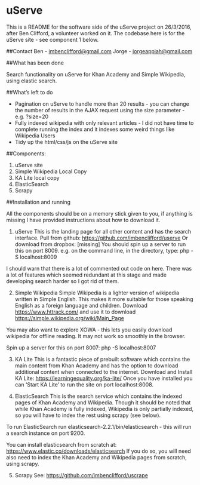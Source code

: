 # uServe

This is a README for the software side of the uServe project on 26/3/2016, after Ben Clifford, a volunteer worked on it. The codebase here is for the uServe site - see component 1 below.

##Contact
Ben - imbenclifford@gmail.com
Jorge - jorgeappiah@gmail.com

##What has been done

Search functionality on uServe for Khan Academy and Simple Wikipedia, using elastic search.

##What’s left to do

- Pagination on uServe to handle more than 20 results - you can change the number of results in the AJAX request using the size parameter - e.g. ?size=20
- Fully indexed wikipedia with only relevant articles - I did not have time to complete running the index and it indexes some weird things like Wikipedia Users
- Tidy up the html/css/js on the uServe site

##Components:

1. uServe site
2. Simple Wikipedia Local Copy
3. KA Lite local copy
4. ElasticSearch
5. Scrapy

##Installation and running

All the components should be on a memory stick given to you, if anything is missing I have provided instructions about how to download it.

1. uServe
This is the landing page for all other content and has the search interface.
Pull from github: https://github.com/imbenclifford/userve
Or download from dropbox: [missing]
You should spin up a server to run this on port 8009. e.g. on the command line, in the directory, type:
php -S localhost:8009

I should warn that there is a lot of commented out code on here. There was a lot of features which seemed redundant at this stage and made developing search harder so I got rid of them.

2. Simple Wikipedia
Simple Wikipedia is a lighter version of wikipedia written in Simple English. This makes it more suitable for those speaking English as a foreign language and children.
Download https://www.httrack.com/ and use it to download
https://simple.wikipedia.org/wiki/Main_Page

You may also want to explore XOWA - this lets you easily download wikipedia for offline reading. It may not work so smoothly in the browser.

Spin up a server for this on port 8007:
php -S localhost:8007

3. KA Lite
This is a fantastic piece of prebuilt software which contains the main content from Khan Academy and has the option to download additional content when connected to the internet.
Download and Install KA Lite: https://learningequality.org/ka-lite/
Once you have installed you can ‘Start KA Lite’ to run the site on port localhost:8008.

4. ElasticSearch
This is the search service which contains the indexed pages of Khan Academy and Wikipedia. Though it should be noted that while Khan Academy is fully indexed, Wikipedia is only partially indexed, so you will have to index the rest using scrapy (see below).

To run ElasticSearch run elasticsearch-2.2.1/bin/elasticsearch - this will run a search instance on port 9200.

You can install elasticsearch from scratch at: https://www.elastic.co/downloads/elasticsearch If you do so, you will need also need to index the Khan Academy and Wikipedia pages from scratch, using scrapy.

5. Scrapy
See: https://github.com/imbenclifford/uscrape
